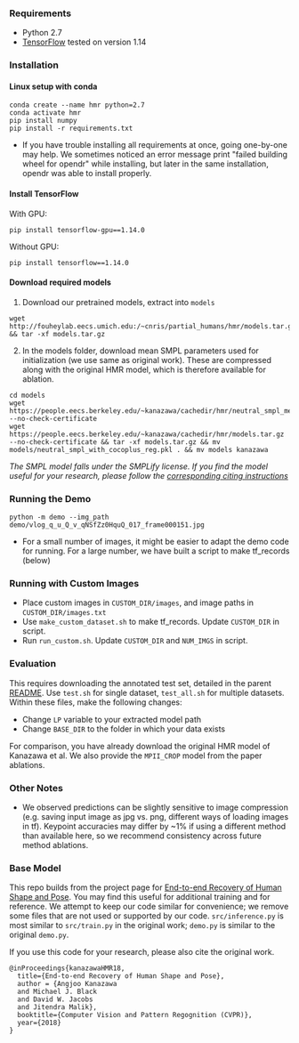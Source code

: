 ### Requirements
- Python 2.7
- [TensorFlow](https://www.tensorflow.org/) tested on version 1.14

### Installation

#### Linux setup with conda
```
conda create --name hmr python=2.7
conda activate hmr
pip install numpy
pip install -r requirements.txt
```

- If you have trouble installing all requirements at once, going one-by-one may help. We sometimes noticed an error message print "failed building wheel for opendr" while installing, but later in the same installation, opendr was able to install properly.

#### Install TensorFlow
With GPU:
```
pip install tensorflow-gpu==1.14.0
```
Without GPU:
```
pip install tensorflow==1.14.0
```

#### Download required models
1. Download our pretrained models, extract into `models`
```
wget http://fouheylab.eecs.umich.edu:/~cnris/partial_humans/hmr/models.tar.gz && tar -xf models.tar.gz
```
2. In the models folder, download mean SMPL parameters used for initialization (we use same as original work). These are compressed along with the original HMR model, which is therefore available for ablation. 
```
cd models
wget https://people.eecs.berkeley.edu/~kanazawa/cachedir/hmr/neutral_smpl_mean_params.h5 --no-check-certificate
wget https://people.eecs.berkeley.edu/~kanazawa/cachedir/hmr/models.tar.gz --no-check-certificate && tar -xf models.tar.gz && mv models/neutral_smpl_with_cocoplus_reg.pkl . && mv models kanazawa
```
*The SMPL model falls under the SMPLify license. If you find the model useful for your research, please follow the [corresponding citing instructions](https://github.com/classner/up/blob/master/3dfit/README.md)*

### Running the Demo
```
python -m demo --img_path demo/vlog_q_u_Q_v_qNSfZz0HquQ_017_frame000151.jpg
```
- For a small number of images, it might be easier to adapt the demo code for running. For a large number,
we have built a script to make tf_records (below)

### Running with Custom Images
- Place custom images in `CUSTOM_DIR/images`, and image paths in `CUSTOM_DIR/images.txt`
- Use `make_custom_dataset.sh` to make tf_records. Update `CUSTOM_DIR` in script.
- Run `run_custom.sh`. Update `CUSTOM_DIR` and `NUM_IMGS` in script. 

### Evaluation
This requires downloading the annotated test set, detailed in the parent [README](https://github.com/crockwell/partial_humans/blob/master/README.md).
Use `test.sh` for single dataset, `test_all.sh` for multiple datasets. Within these files, make the following changes:
- Change `LP` variable to your extracted model path
- Change `BASE_DIR` to the folder in which your data exists

For comparison, you have already download the original HMR model of Kanazawa et al. We also provide the `MPII_CROP` model from the paper ablations.

### Other Notes
- We observed predictions can be slightly sensitive to image compression (e.g. saving input image as jpg vs. png, different ways of loading images in tf). Keypoint accuracies may differ by ~1% if using a different method than available here, so we recommend consistency across future method ablations.

### Base Model
This repo builds from the project page for [End-to-end Recovery of Human Shape and Pose](https://github.com/akanazawa/hmr). You may find this useful for additional training and for reference. We attempt to keep our code similar for convenience; we remove some files that are not used or supported by our code. `src/inference.py` is most similar to `src/train.py` in the original work; `demo.py` is similar to the original `demo.py`. 

If you use this code for your research, please also cite the original work.
```
@inProceedings{kanazawaHMR18,
  title={End-to-end Recovery of Human Shape and Pose},
  author = {Angjoo Kanazawa
  and Michael J. Black
  and David W. Jacobs
  and Jitendra Malik},
  booktitle={Computer Vision and Pattern Regognition (CVPR)},
  year={2018}
}
```


